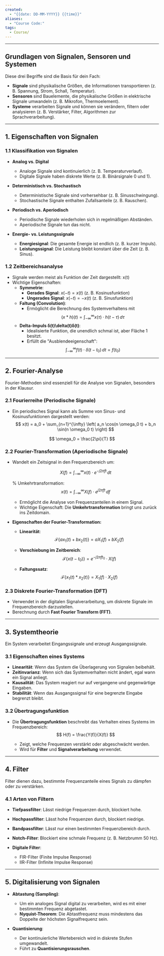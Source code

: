 ```yaml
---
created:
  - "{{date: DD-MM-YYYY}} {{time}}"
aliases:
  - "Course Code:"
tags:
  - Course/
---
```

---

## **Grundlagen von Signalen, Sensoren und Systemen**

Diese drei Begriffe sind die Basis für dein Fach:

- **Signale** sind physikalische Größen, die Informationen transportieren (z. B. Spannung, Strom, Schall, Temperatur).
- **Sensoren** sind Bauelemente, die physikalische Größen in elektrische Signale umwandeln (z. B. Mikrofon, Thermoelement).
- **Systeme** verarbeiten Signale und können sie verändern, filtern oder analysieren (z. B. Verstärker, Filter, Algorithmen zur Sprachverarbeitung).

---

## **1. Eigenschaften von Signalen**

### **1.1 Klassifikation von Signalen**

- **Analog vs. Digital**
    
    - Analoge Signale sind kontinuierlich (z. B. Temperaturverlauf).
    - Digitale Signale haben diskrete Werte (z. B. Binärsignale 0 und 1).
- **Deterministisch vs. Stochastisch**
    
    - Deterministische Signale sind vorhersehbar (z. B. Sinusschwingung).
    - Stochastische Signale enthalten Zufallsanteile (z. B. Rauschen).
- **Periodisch vs. Aperiodisch**
    
    - Periodische Signale wiederholen sich in regelmäßigen Abständen.
    - Aperiodische Signale tun das nicht.
- **Energie- vs. Leistungssignale**
    
    - **Energiesignal**: Die gesamte Energie ist endlich (z. B. kurzer Impuls).
    - **Leistungssignal**: Die Leistung bleibt konstant über die Zeit (z. B. Sinus).

### **1.2 Zeitbereichsanalyse**

- Signale werden meist als Funktion der Zeit dargestellt: x(t)
- Wichtige Eigenschaften:
    - **Symmetrie**:
        - **Gerades Signal**: $x(-t) = x(t)$ (z. B. Kosinusfunktion)
        - **Ungerades Signal**: $x(-t) = -x(t)$ (z. B. Sinusfunktion)
    - **Faltung (Convolution)**:
        - Ermöglicht die Berechnung des Systemverhaltens mit  $$
(x * h)(t) = \int_{-\infty}^{\infty} x(\tau) \cdot h(t - \tau) \, d\tau
$$
    - **Delta-Impuls δ(t)\delta(t)δ(t)**:
        - Idealisierte Funktion, die unendlich schmal ist, aber Fläche 1 besitzt.
        - Erfüllt die "Ausblendeeigenschaft": 	$$
\int_{-\infty}^{\infty} f(t) \cdot \delta(t - t_0) \, dt = f(t_0)
$$
---

## **2. Fourier-Analyse**

Fourier-Methoden sind essenziell für die Analyse von Signalen, besonders in der Klausur.

### **2.1 Fourierreihe (Periodische Signale)**

- Ein periodisches Signal kann als Summe von Sinus- und Kosinusfunktionen dargestellt werden: 
$$
x(t) = a_0 + \sum_{n=1}^{\infty} \left( a_n \cos(n \omega_0 t) + b_n \sin(n \omega_0 t) \right)
$$

$$
\omega_0 = \frac{2\pi}{T}
$$

### **2.2 Fourier-Transformation (Aperiodische Signale)**

- Wandelt ein Zeitsignal in den Frequenzbereich um:
    
	$$
	X(f) = \int_{-\infty}^{\infty} x(t) \cdot e^{-j 2 \pi f t} \, dt
	$$
	
	% Umkehrtransformation:
	$$
	x(t) = \int_{-\infty}^{\infty} X(f) \cdot e^{j 2 \pi f t} \, df
	$$
    - Ermöglicht die Analyse von Frequenzanteilen in einem Signal.
    - Wichtige Eigenschaft: Die **Umkehrtransformation** bringt uns zurück ins Zeitdomain.
- **Eigenschaften der Fourier-Transformation:**
    
    - **Linearität**: $$
\mathcal{F} \{ a x_1(t) + b x_2(t) \} = a X_1(f) + b X_2(f)
$$

    - **Verschiebung im Zeitbereich**: $$
\mathcal{F} \{ x(t - t_0) \} = e^{-j 2 \pi f t_0} \cdot X(f)
$$

    - **Faltungssatz**: $$
\mathcal{F} \{ x_1(t) * x_2(t) \} = X_1(f) \cdot X_2(f)
$$


### **2.3 Diskrete Fourier-Transformation (DFT)**

- Verwendet in der digitalen Signalverarbeitung, um diskrete Signale im Frequenzbereich darzustellen.
- Berechnung durch **Fast Fourier Transform (FFT)**.

---

## **3. Systemtheorie**

Ein System verarbeitet Eingangssignale und erzeugt Ausgangssignale.

### **3.1 Eigenschaften eines Systems**

- **Linearität**: Wenn das System die Überlagerung von Signalen beibehält.
- **Zeitinvarianz**: Wenn sich das Systemverhalten nicht ändert, egal wann ein Signal anliegt.
- **Kausalität**: Das System reagiert nur auf vergangene und gegenwärtige Eingaben.
- **Stabilität**: Wenn das Ausgangssignal für eine begrenzte Eingabe begrenzt bleibt.

### **3.2 Übertragungsfunktion**

- Die **Übertragungsfunktion** beschreibt das Verhalten eines Systems im Frequenzbereich: $$
H(f) = \frac{Y(f)}{X(f)}
$$

    - Zeigt, welche Frequenzen verstärkt oder abgeschwächt werden.
    - Wird für **Filter** und **Signalverarbeitung** verwendet.

---

## **4. Filter**

Filter dienen dazu, bestimmte Frequenzanteile eines Signals zu dämpfen oder zu verstärken.

### **4.1 Arten von Filtern**

- **Tiefpassfilter**: Lässt niedrige Frequenzen durch, blockiert hohe.
- **Hochpassfilter**: Lässt hohe Frequenzen durch, blockiert niedrige.
- **Bandpassfilter**: Lässt nur einen bestimmten Frequenzbereich durch.
- **Notch-Filter**: Blockiert eine schmale Frequenz (z. B. Netzbrumm 50 Hz).
- **Digitale Filter**:
    
    - FIR-Filter (Finite Impulse Response)
    - IIR-Filter (Infinite Impulse Response)

---

## **5. Digitalisierung von Signalen**

- **Abtastung (Sampling)**:
    
    - Um ein analoges Signal digital zu verarbeiten, wird es mit einer bestimmten Frequenz abgetastet.
    - **Nyquist-Theorem**: Die Abtastfrequenz muss mindestens das Doppelte der höchsten Signalfrequenz sein.
- **Quantisierung**:
    
    - Der kontinuierliche Wertebereich wird in diskrete Stufen umgewandelt.
    - Führt zu **Quantisierungsrauschen**.